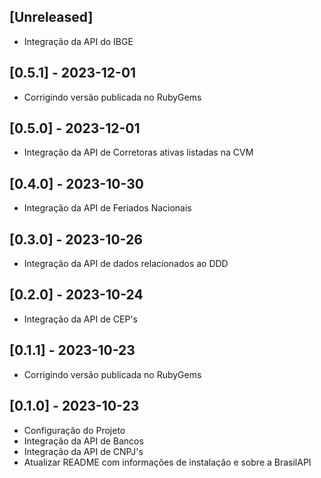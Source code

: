 ## [Unreleased]

- Integração da API do IBGE

## [0.5.1] - 2023-12-01

- Corrigindo versão publicada no RubyGems

## [0.5.0] - 2023-12-01

- Integração da API de Corretoras ativas listadas na CVM

## [0.4.0] - 2023-10-30

- Integração da API de Feriados Nacionais

## [0.3.0] - 2023-10-26

- Integração da API de dados relacionados ao DDD

## [0.2.0] - 2023-10-24

- Integração da API de CEP's

## [0.1.1] - 2023-10-23

- Corrigindo versão publicada no RubyGems

## [0.1.0] - 2023-10-23

- Configuração do Projeto
- Integração da API de Bancos
- Integração da API de CNPJ's
- Atualizar README com informações de instalação e sobre a BrasilAPI
